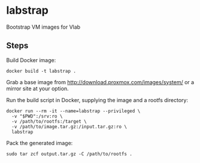 # labstrap

Bootstrap VM images for Vlab

## Steps

Build Docker image:

```shell
docker build -t labstrap .
```

Grab a base image from <http://download.proxmox.com/images/system/> or a mirror site at your option.

Run the build script in Docker, supplying the image and a rootfs directory:

```shell
docker run --rm -it --name=labstrap --privileged \
  -v "$PWD":/srv:ro \
  -v /path/to/rootfs:/target \
  -v /path/to/image.tar.gz:/input.tar.gz:ro \
  labstrap
```

Pack the generated image:

```shell
sudo tar zcf output.tar.gz -C /path/to/rootfs .
```
